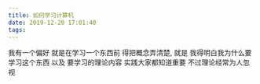 ```yaml
---
title: 如何学习计算机
date: 2019-12-20 17:01:40
tags:
---
```


我有一个偏好 就是在学习一个东西前 得把概念弄清楚, 就是 我得明白我为什么要学习这个东西 以及 要学习的理论内容 实践大家都知道重要 不过理论经常为人忽视